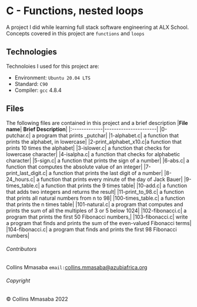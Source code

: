 # C - Functions, nested loops
A project I did while learning full stack software engineering at ALX School. Concepts covered in this project are `functions` and `loops`

## Technologies
Technoloies I used for this project are:
- Environment: `Ubuntu 20.04 LTS`
- Standard: `C90`
- Compiler: `gcc` 4.8.4

## Files
The following files are contained in this project and a brief description
|**File name**| **Brief Description**|
|:-------------|----------------------|
|0-putchar.c| a program that prints _putchar|
|1-alphabet.c| a function that prints the alphabet, in lowercase|
|2-print_alphabet_x10.c|a function that prints 10 times the alphabet|
|3-islower.c| a function that checks for lowercase character|
|4-isalpha.c| a function that checks for alphabetic character|
|5-sign.c| a function that prints the sign of a number|
|6-abs.c| a function that computes the absolute value of an integer|
|7-print_last_digit.c| a function that prints the last digit of a number|
|8-24_hours.c| a function that prints every minute of the day of Jack Bauer|
|9-times_table.c| a function that prints the 9 times table|
|10-add.c| a function that adds two integers and returns the result|
|11-print_to_98.c| a function that prints all natural numbers from n to 98|
|100-times_table.c| a function that prints the n times table|
|101-natural.c| a program that computes and prints the sum of all the multiples of 3 or 5 below 1024|
|102-fibonacci.c| a program that prints the first 50 Fibonacci numbers,|
|103-fibonacci.c| write a program that finds and prints the sum of the even-valued Fibonacci terms|
|104-fibonacci.c| a program that finds and prints the first 98 Fibonacci numbers|

###### Contributors ######
Collins Mmasaba `email:`<collins.mmasaba@azubiafrica.org>

###### Copyright ######
© Collins Mmasaba 2022
